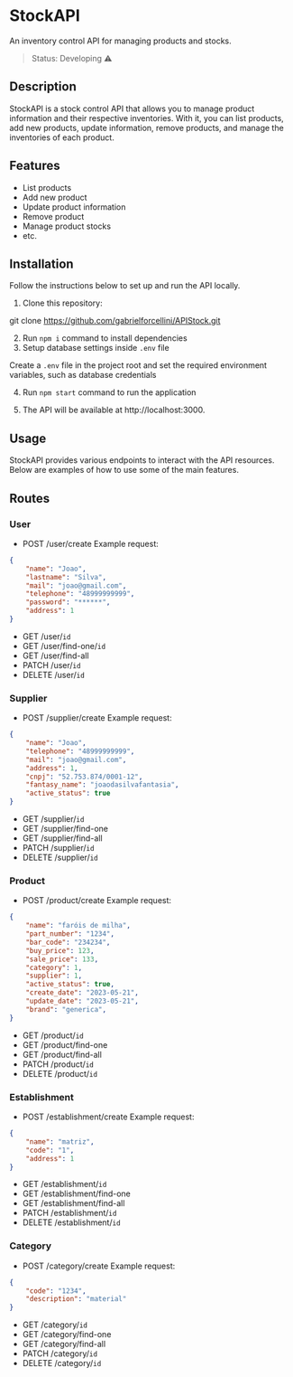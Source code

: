 # StockAPI

An inventory control API for managing products and stocks.

> Status: Developing ⚠️

## Description

StockAPI is a stock control API that allows you to manage product information and their respective inventories. With it, you can list products, add new products, update information, remove products, and manage the inventories of each product.

## Features

- List products
- Add new product
- Update product information
- Remove product
- Manage product stocks
- etc.

## Installation

Follow the instructions below to set up and run the API locally.

1. Clone this repository:

git clone https://github.com/gabrielforcellini/APIStock.git

2. Run `npm i` command to install dependencies
3. Setup database settings inside `.env` file

Create a `.env` file in the project root and set the required environment variables, such as database credentials

4. Run `npm start` command to run the application

4. The API will be available at http://localhost:3000.

## Usage

StockAPI provides various endpoints to interact with the API resources. Below are examples of how to use some of the main features.

## Routes

### User

- POST /user/create
Example request:

```json
{
    "name": "Joao",
    "lastname": "Silva",
    "mail": "joao@gmail.com",
    "telephone": "48999999999",
    "password": "******",
    "address": 1
}
```

- GET /user/`id`
- GET /user/find-one/`id`
- GET /user/find-all
- PATCH /user/`id`
- DELETE /user/`id`

### Supplier

- POST /supplier/create
Example request:

```json
{
    "name": "Joao",
    "telephone": "48999999999",
    "mail": "joao@gmail.com",
    "address": 1,
    "cnpj": "52.753.874/0001-12",
    "fantasy_name": "joaodasilvafantasia",
    "active_status": true
}
```

- GET /supplier/`id`
- GET /supplier/find-one
- GET /supplier/find-all
- PATCH /supplier/`id`
- DELETE /supplier/`id`

### Product

- POST /product/create
Example request:

```json
{
    "name": "faróis de milha",
    "part_number": "1234",
    "bar_code": "234234",
    "buy_price": 123,
    "sale_price": 133,
    "category": 1,
    "supplier": 1,
    "active_status": true,
    "create_date": "2023-05-21",
    "update_date": "2023-05-21",
    "brand": "generica",
}
```

- GET /product/`id`
- GET /product/find-one
- GET /product/find-all
- PATCH /product/`id`
- DELETE /product/`id`

### Establishment

- POST /establishment/create
Example request:

```json
{
    "name": "matriz",
    "code": "1",
    "address": 1
}
```

- GET /establishment/`id`
- GET /establishment/find-one
- GET /establishment/find-all
- PATCH /establishment/`id`
- DELETE /establishment/`id`

### Category

- POST /category/create
Example request:

```json
{
    "code": "1234",
    "description": "material"
}
```
- GET /category/`id`
- GET /category/find-one
- GET /category/find-all
- PATCH /category/`id`
- DELETE /category/`id`